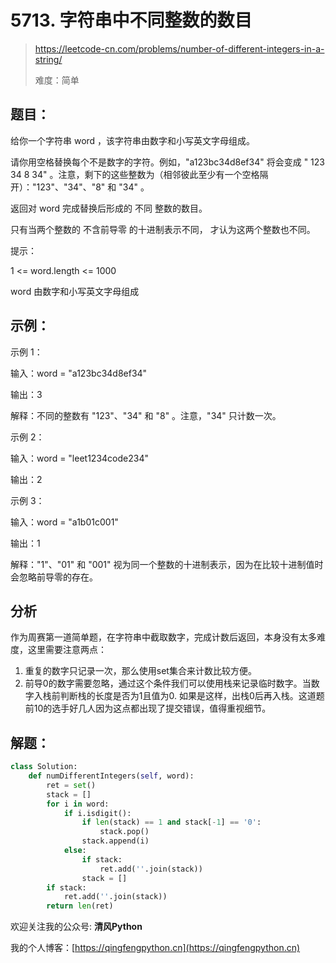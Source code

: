 # 5713. 字符串中不同整数的数目
> https://leetcode-cn.com/problems/number-of-different-integers-in-a-string/
> 
> 难度：简单

## 题目：

给你一个字符串 word ，该字符串由数字和小写英文字母组成。

请你用空格替换每个不是数字的字符。例如，"a123bc34d8ef34" 将会变成 " 123  34 8  34" 。注意，剩下的这些整数为（相邻彼此至少有一个空格隔开）："123"、"34"、"8" 和 "34" 。

返回对 word 完成替换后形成的 不同 整数的数目。

只有当两个整数的 不含前导零 的十进制表示不同， 才认为这两个整数也不同。

提示：

1 <= word.length <= 1000

word 由数字和小写英文字母组成

## 示例：

示例 1：

输入：word = "a123bc34d8ef34"

输出：3

解释：不同的整数有 "123"、"34" 和 "8" 。注意，"34" 只计数一次。

示例 2：

输入：word = "leet1234code234"

输出：2

示例 3：

输入：word = "a1b01c001"

输出：1

解释："1"、"01" 和 "001" 视为同一个整数的十进制表示，因为在比较十进制值时会忽略前导零的存在。


## 分析

作为周赛第一道简单题，在字符串中截取数字，完成计数后返回，本身没有太多难度，这里需要注意两点：
1. 重复的数字只记录一次，那么使用set集合来计数比较方便。
2. 前导0的数字需要忽略，通过这个条件我们可以使用栈来记录临时数字。当数字入栈前判断栈的长度是否为1且值为0.
   如果是这样，出栈0后再入栈。这道题前10的选手好几人因为这点都出现了提交错误，值得重视细节。

## 解题：

```python
class Solution:
    def numDifferentIntegers(self, word):
        ret = set()
        stack = []
        for i in word:
            if i.isdigit():
                if len(stack) == 1 and stack[-1] == '0':
                    stack.pop()
                stack.append(i)
            else:
                if stack:
                    ret.add(''.join(stack))
                stack = []
        if stack:
            ret.add(''.join(stack))
        return len(ret)
```

欢迎关注我的公众号: **清风Python**

我的个人博客：[https://qingfengpython.cn](https://qingfengpython.cn)
